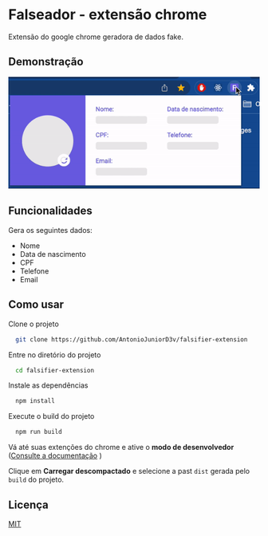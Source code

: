 # Falseador - extensão chrome

Extensão do google chrome geradora de dados fake.

## Demonstração

![asda](https://raw.githubusercontent.com/AntonioJuniorD3v/falsifier-extension/main/src/assets/gifs/demo.gif)
## Funcionalidades

Gera os seguintes dados:
- Nome
- Data de nascimento
- CPF
- Telefone
- Email

## Como usar

Clone o projeto

```bash
  git clone https://github.com/AntonioJuniorD3v/falsifier-extension
```

Entre no diretório do projeto

```bash
  cd falsifier-extension
```

Instale as dependências

```bash
  npm install
```

Execute o build do projeto

```bash
  npm run build
```

Vá até suas extenções do chrome e ative o **modo de desenvolvedor** ([Consulte a documentação](https://support.google.com/chrome/a/answer/2714278?hl=en#:~:text=Step%202%3A%20Test%20the%20app%20or%20extension)
)

Clique em **Carregar descompactado** e selecione a past `dist` gerada pelo `build` do projeto.

## Licença

[MIT](https://choosealicense.com/licenses/mit/)

